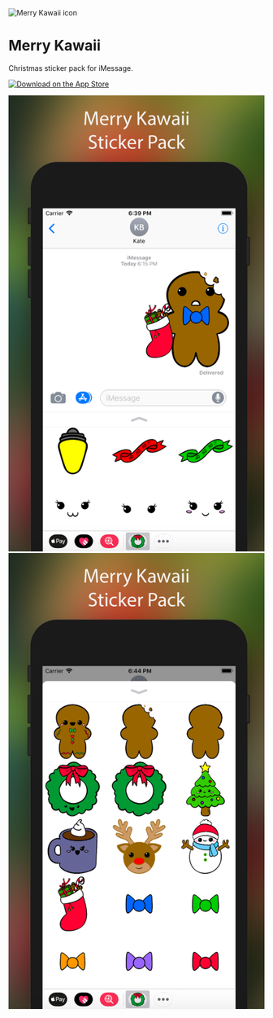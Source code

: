 <img width="222" alt="Merry Kawaii icon" src="https://user-images.githubusercontent.com/5178445/33358482-8213a99c-d48e-11e7-815c-20a823cf1aae.png">

# Merry Kawaii
Christmas sticker pack for iMessage.

[![Download on the App Store](https://user-images.githubusercontent.com/5178445/33358391-fc8abd60-d48d-11e7-9b40-461ba5309db0.png)](https://itunes.apple.com/us/app/merry-kawaii/id1317551371)


![Screenshot 1](https://raw.githubusercontent.com/sgbj/merry-kawaii/master/Assets/Screen1.png)
![Screenshot 2](https://raw.githubusercontent.com/sgbj/merry-kawaii/master/Assets/Screen2.png)
